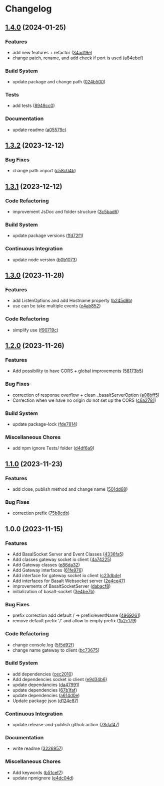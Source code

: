 # Changelog

## [1.4.0](https://github.com/Basalt-Lab/basalt-socket/compare/v1.3.2...v1.4.0) (2024-01-25)


### Features

* add new features + refactor ([34ad19e](https://github.com/Basalt-Lab/basalt-socket/commit/34ad19ea140f9a948c9cdbbcec38df190f2efc9e))
* change patch, rename, and add check if port is used ([a84ebef](https://github.com/Basalt-Lab/basalt-socket/commit/a84ebeff26c70f6dd6bc07b5d7e16c6a504cb76f))


### Build System

* update package and change path ([024b500](https://github.com/Basalt-Lab/basalt-socket/commit/024b50089b6acade50497deb0b5027a10bf21cc4))


### Tests

* add tests ([8949cc0](https://github.com/Basalt-Lab/basalt-socket/commit/8949cc0b999857db34551a29046eaf55a1ebd34f))


### Documentation

* update readme ([a05579c](https://github.com/Basalt-Lab/basalt-socket/commit/a05579cb15099c375dcd7c4481e5ad01ad69d013))

## [1.3.2](https://github.com/Basalt-Lab/basalt-socket/compare/v1.3.1...v1.3.2) (2023-12-12)


### Bug Fixes

* change path import ([c58c04b](https://github.com/Basalt-Lab/basalt-socket/commit/c58c04b1661b64067141cded6106ec7c76000f8d))

## [1.3.1](https://github.com/Basalt-Lab/basalt-socket/compare/v1.3.0...v1.3.1) (2023-12-12)


### Code Refactoring

* improvement JsDoc and folder structure ([3c5bad6](https://github.com/Basalt-Lab/basalt-socket/commit/3c5bad66a44b07a9ab9e60305dd3f5b2f7f9f99b))


### Build System

* update package versions ([ffd72f1](https://github.com/Basalt-Lab/basalt-socket/commit/ffd72f195b8e698b76da00660722576a3faa03ea))


### Continuous Integration

* update node version ([b0b1073](https://github.com/Basalt-Lab/basalt-socket/commit/b0b10733221ab793a2a89b447e1e029319a83964))

## [1.3.0](https://github.com/Basalt-Lab/basalt-socket/compare/v1.2.0...v1.3.0) (2023-11-28)


### Features

* add ListenOptions and add Hostname property ([b245d8b](https://github.com/Basalt-Lab/basalt-socket/commit/b245d8b0cee2f7ad5fb6aec08820cebb4b983f39))
* use can be take multiple events ([e4ab852](https://github.com/Basalt-Lab/basalt-socket/commit/e4ab852abc202516ede37aa107c932a81ddfc0a8))


### Code Refactoring

* simplify use ([f90719c](https://github.com/Basalt-Lab/basalt-socket/commit/f90719cfefe1a4b0f60a8b7aadda0e9593c14c16))

## [1.2.0](https://github.com/Basalt-Lab/basalt-socket/compare/v1.1.0...v1.2.0) (2023-11-26)


### Features

* Add possibility to have CORS + global improvements ([58173b5](https://github.com/Basalt-Lab/basalt-socket/commit/58173b57ebbe082386ba3309317ec393984a1fc5))


### Bug Fixes

* correction of response overflow + clean _basaltServerOption ([a08bff5](https://github.com/Basalt-Lab/basalt-socket/commit/a08bff567f5277a742d0ad7ad9c1d831e9c702df))
* Correction when we have no origin do not set up the CORS ([c6a2781](https://github.com/Basalt-Lab/basalt-socket/commit/c6a27814b0899efb31588bab409aa30718037f49))


### Build System

* update package-lock ([fde7814](https://github.com/Basalt-Lab/basalt-socket/commit/fde7814bba137a741515d51bd6f81b986224db71))


### Miscellaneous Chores

* add npm ignore Tests/ folder ([d4df6a9](https://github.com/Basalt-Lab/basalt-socket/commit/d4df6a915df484233be3c90df0843d69eaf4fe75))

## [1.1.0](https://github.com/Basalt-Lab/basalt-socket/compare/v1.0.0...v1.1.0) (2023-11-23)


### Features

* add close, publish method and change name ([501dd68](https://github.com/Basalt-Lab/basalt-socket/commit/501dd681c480924cb5c45ba57f72b77944f741b1))


### Bug Fixes

* correction prefix ([75b8cdb](https://github.com/Basalt-Lab/basalt-socket/commit/75b8cdb1dce5cb71edca9b1538f513a98027e5fa))

## 1.0.0 (2023-11-15)


### Features

* Add BasalSocket Server and Event Classes ([4336fa5](https://github.com/Basalt-Lab/basalt-socket/commit/4336fa504ab32af9e330b19e6223963aa2a8fc48))
* Add classes gateway socket io client ([4a74225](https://github.com/Basalt-Lab/basalt-socket/commit/4a74225715e75f9ee31ab8caea8b57c62ec4dece))
* Add Gateway classes ([e86da32](https://github.com/Basalt-Lab/basalt-socket/commit/e86da32168420ce37a3b9bf2273397687a9c8ee2))
* Add Gateway interfaces ([61fe976](https://github.com/Basalt-Lab/basalt-socket/commit/61fe9764cd6e8718c22d434c834add65b5c4dbc3))
* Add interface for gateway socket io client ([c23dbde](https://github.com/Basalt-Lab/basalt-socket/commit/c23dbde1a7a5a3768dcb4918c7a7b1396873e4bd))
* Add interfaces for Basalt Websocket server ([2e4ce47](https://github.com/Basalt-Lab/basalt-socket/commit/2e4ce47b9de03cd821df847e89fbc38c6068e649))
* improvements of BasaltSocketServer ([dabacf8](https://github.com/Basalt-Lab/basalt-socket/commit/dabacf8baccd8e0e85a5f6f05f8430716ad0b215))
* initialization of basalt-socket ([3e4be7b](https://github.com/Basalt-Lab/basalt-socket/commit/3e4be7b0bff46c4cd79d2bbdf8dd12190bd231ff))


### Bug Fixes

* prefix correction add default / -&gt; prefix/eventName ([4969261](https://github.com/Basalt-Lab/basalt-socket/commit/4969261c507466e658981526dfc653926aba4092))
* remove default prefix '/' and allow to empty prefix ([1b2c179](https://github.com/Basalt-Lab/basalt-socket/commit/1b2c1796010bdefc19523bef1d5613a9274e9df3))


### Code Refactoring

* change console.log ([5f5d92f](https://github.com/Basalt-Lab/basalt-socket/commit/5f5d92ff6ff48c708b321ac420a3fe4a8066c29a))
* change name gateway to client ([bc73675](https://github.com/Basalt-Lab/basalt-socket/commit/bc73675f3f3908462a292e687b76b12e39320a98))


### Build System

* add dependencies ([cec2010](https://github.com/Basalt-Lab/basalt-socket/commit/cec20105118479f5db224080fcd29076a37d2c1e))
* Add dependencies socket io client ([e9d34b6](https://github.com/Basalt-Lab/basalt-socket/commit/e9d34b6d1b0bc777108ce43d92929dc015a385b8))
* update dependancies ([da47991](https://github.com/Basalt-Lab/basalt-socket/commit/da479911a9850b34dd1e2559bc740c40e032d88b))
* update dependencies ([67b1faf](https://github.com/Basalt-Lab/basalt-socket/commit/67b1faf41ce6d9e7bc2c8b8de466511675be2f50))
* update dependencies ([a614d0e](https://github.com/Basalt-Lab/basalt-socket/commit/a614d0e3347042604bcb17e7a362e3ab1628d37c))
* Update package json ([d124e87](https://github.com/Basalt-Lab/basalt-socket/commit/d124e876cc10c44f26498ccd1ad533f60670c5b4))


### Continuous Integration

* update release-and-publish github action ([78daf47](https://github.com/Basalt-Lab/basalt-socket/commit/78daf47b207d4c1947b59031375b6a8ae07ca32f))


### Documentation

* write readme ([3226957](https://github.com/Basalt-Lab/basalt-socket/commit/322695778a8fae9f7bebe5246f9b54b82273e521))


### Miscellaneous Chores

* Add keywords ([b51cef7](https://github.com/Basalt-Lab/basalt-socket/commit/b51cef75c44e92b4f3ac74c4287273c17f824aac))
* update npmignore ([e4dc04d](https://github.com/Basalt-Lab/basalt-socket/commit/e4dc04d051a59a0b81890b13633160e7ce078b45))
